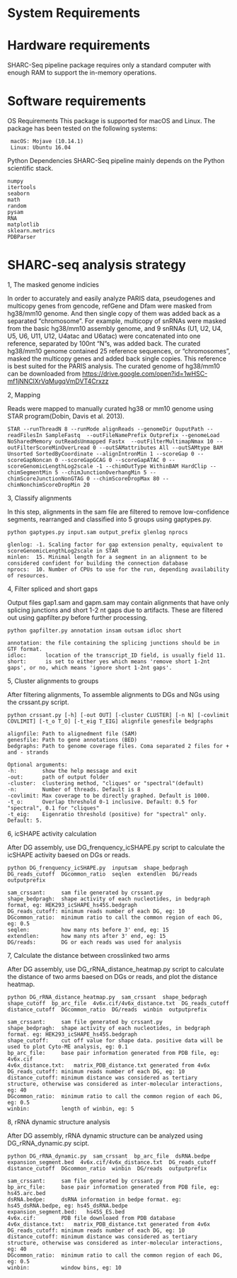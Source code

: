 # System Requirements

# Hardware requirements
SHARC-Seq pipeline package requires only a standard computer with enough RAM to support the in-memory operations.

# Software requirements
OS Requirements
This package is supported for macOS and Linux. The package has been tested on the following systems:

     macOS: Mojave (10.14.1)
     Linux: Ubuntu 16.04

Python Dependencies
SHARC-Seq pipeline mainly depends on the Python scientific stack.

    numpy
    itertools
    seaborn
    math
    random
    pysam
    RNA
    matplotlib
    sklearn.metrics
    PDBParser
    

# SHARC-seq analysis strategy

1, The masked genome indicies

In order to accurately and easily analyze PARIS data, pseudogenes and multicopy genes from gencode, refGene and Dfam were masked from hg38/mm10 genome. And then single copy of them was added back as a separated “chromosome”. For example, multicopy of snRNAs were masked from the basic hg38/mm10 assembly genome, and 9 snRNAs (U1, U2, U4, U5, U6, U11, U12, U4atac and U6atac) were concatenated into one reference, separated by 100nt “N”s, was added back. The curated hg38/mm10 genome contained 25 reference sequences, or “chromosomes”, masked the multicopy genes and added back single copies. This reference is best suited for the PARIS analysis. The curated genome of hg38/mm10 can be downloaded from https://drive.google.com/open?id=1wHSC-mf1jNNClXrVqMugqVmDVT4Crxzz

2, Mapping

Reads were mapped to manually curated hg38 or mm10 genome using STAR program(Dobin, Davis et al. 2013).

    STAR --runThreadN 8 --runMode alignReads --genomeDir OuputPath --readFilesIn SampleFastq  --outFileNamePrefix Outprefix --genomeLoad NoSharedMemory outReadsUnmapped Fastx  --outFilterMultimapNmax 10 --outFilterScoreMinOverLread 0 --outSAMattributes All --outSAMtype BAM Unsorted SortedByCoordinate --alignIntronMin 1 --scoreGap 0 --scoreGapNoncan 0 --scoreGapGCAG 0 --scoreGapATAC 0 --scoreGenomicLengthLog2scale -1 --chimOutType WithinBAM HardClip --chimSegmentMin 5 --chimJunctionOverhangMin 5 --chimScoreJunctionNonGTAG 0 --chimScoreDropMax 80 --chimNonchimScoreDropMin 20

3, Classify alignments

In this step, alignments in the sam file are filtered to remove low-confidence segments, rearranged and classified into 5 groups using gaptypes.py.

    python gaptypes.py input.sam output_prefix glenlog nprocs
		
    glenlog: -1. Scaling factor for gap extension penalty, equivalent to scoreGenomicLengthLog2scale in STAR
    minlen:  15. Minimal length for a segment in an alignment to be considered confident for building the connection database
    nprocs:  10. Number of CPUs to use for the run, depending availability of resources.
		
4, Filter spliced and short gaps

Output files gap1.sam and gapm.sam may contain alignments that have only splicing junctions and short 1-2 nt gaps due to artifacts. These are filtered out using gapfilter.py before further processing. 

    python gapfilter.py annotation insam outsam idloc short
		
    annotation: the file containing the splicing junctions should be in GTF format. 
    idloc:      location of the transcript_ID field, is usually field 11. 
    short:      is set to either yes which means 'remove short 1-2nt gaps', or no, which means 'ignore short 1-2nt gaps'.

5, Cluster alignments to groups

After filtering alignments, To assemble alignments to DGs and NGs using the crssant.py script.

    python crssant.py [-h] [-out OUT] [-cluster CLUSTER] [-n N] [-covlimit COVLIMIT] [-t_o T_O] [-t_eig T_EIG] alignfile genesfile bedgraphs
    
    alignfile: Path to alignedment file (SAM)
    genesfile: Path to gene annotations (BED)
    bedgraphs: Path to genome coverage files. Coma separated 2 files for + and - strands
    
    Optional arguments:
    -h:        show the help message and exit
    -out:      path of output folder
    -cluster:  clustering method, "cliques" or "spectral"(default)
    -n:        Number of threads. Default is 8
    -covlimit: Max coverage to be directly graphed. Default is 1000.
    -t_o:      Overlap threshold 0-1 inclusive. Default: 0.5 for "spectral", 0.1 for "cliques"
    -t_eig:    Eigenratio threshold (positive) for "spectral" only. Default: 5.

6, icSHAPE activity calculation

After DG assembly, use DG_frenquency_icSHAPE.py script to calculate the icSHAPE activity baesed on DGs or reads.

    python DG_frenquency_icSHAPE.py  inputsam  shape_bedpragh  DG_reads_cutoff  DGcommon_ratio  seqlen  extendlen  DG/reads  outputprefix
		
    sam_crssant:     sam file generated by crssant.py
    shape_bedpragh:  shape activity of each nucleotides, in bedgraph format, eg: HEK293_icSHAPE_hs45S.bedgraph
    DG_reads_cutoff: minimum reads number of each DG, eg: 10
    DGcommon_ratio:  minimum ratio to call the common region of each DG, eg: 0.5
    seqlen:          how many nts before 3' end, eg: 15
    extendlen:       how many nts after 3' end, eg: 15
    DG/reads:        DG or each reads was used for analysis
		
7, Calculate the distance between crosslinked two arms

After DG assembly, use DG_rRNA_distance_heatmap.py script to calculate the distance of two arms baesed on DGs or reads, and plot the distance heatmap.

    python DG_rRNA_distance_heatmap.py  sam_crssant  shape_bedpragh  shape_cutoff  bp_arc_file  4v6x.cif/4v6x_distance.txt  DG_reads_cutoff  distance_cutoff  DGcommon_ratio  DG/reads  winbin  outputprefix
		
    sam_crssant:     sam file generated by crssant.py
    shape_bedpragh:  shape activity of each nucleotides, in bedgraph format. eg: HEK293_icSHAPE_hs45S.bedgraph
    shape_cutoff:    cut off value for shape data. positive data will be used to plot Cyto-ME analysis, eg: 0.1
    bp_arc_file:     base pair information generated from PDB file, eg: 4v6x.cif
    4v6x_distance.txt:   matrix_PDB_distance.txt generated from 4v6x
    DG_reads_cutoff: minimum reads number of each DG, eg: 10
    distance_cutoff: minimum distance was considered as tertiary structure, otherwise was considered as inter-molecular interactions, eg: 40
    DGcommon_ratio:  minimum ratio to call the common region of each DG, eg: 0.5
    winbin:          length of winbin, eg: 5
		
8, rRNA dynamic structure analysis

After DG assembly, rRNA dynamic structure can be analyzed using DG_rRNA_dynamic.py scipt.

    python DG_rRNA_dynamic.py  sam_crssant  bp_arc_file  dsRNA.bedpe  expansion_segment.bed  4v6x.cif/4v6x_distance.txt  DG_reads_cutoff  distance_cutoff  DGcommon_ratio  winbin  DG/reads  outputprefix
		
    sam_crssant:     sam file generated by crssant.py
    bp_arc_file:     base pair information generated from PDB file, eg: hs45.arc.bed
    dsRNA.bedpe:     dsRNA information in bedpe format. eg: hs45_dsRNA.bedpe, eg: hs45_dsRNA.bedpe
    expansion_segment.bed:   hs45S_ES.bed
    4v6x.cif:        PDB file downloaed from PDB database
    4v6x_distance.txt:   matrix_PDB_distance.txt generated from 4v6x
    DG_reads_cutoff: minimum reads number of each DG, eg: 10
    distance_cutoff: minimum distance was considered as tertiary structure, otherwise was considered as inter-molecular interactions, eg: 40
    DGcommon_ratio:  minimum ratio to call the common region of each DG, eg: 0.5
    winbin:          window bins, eg: 10
